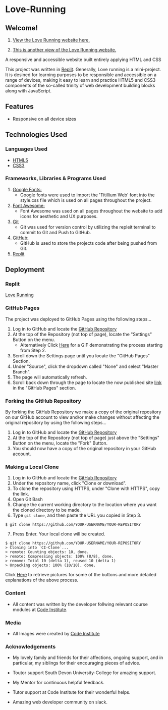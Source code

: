 # Love-Running 

## Welcome! 

1. [View the Love Running website here.](https://amir-rastkhadiv.github.io/Love-Running/) 

1. [This is another view of the Love Running website.](https://love-running-1.amirrk.repl.co/index.html)

A responsive and accessible website built entirely applying  HTML   and CSS

This project was written in [Replit](https://replit.com/). Generally, Love running is a mini-project. It is desined for learning purposes to be responsible and accessible on a range of devices, making it easy to learn and practice HTML5 and CSS3 components of the so-called trinity of web development building blocks along with JavaScript. 

## Features

-   Responsive on all device sizes

## Technologies Used

### Languages Used

-   [HTML5](https://en.wikipedia.org/wiki/HTML5)
-   [CSS3](https://en.wikipedia.org/wiki/Cascading_Style_Sheets)

### Frameworks, Libraries & Programs Used

1. [Google Fonts:](https://fonts.google.com/)
    - Google fonts were used to import the 'Titillium Web' font into the style.css file which is used on all pages throughout the project.
1. [Font Awesome:](https://fontawesome.com/)
    - Font Awesome was used on all pages throughout the website to add icons for aesthetic and UX purposes.
1. [Git](https://git-scm.com/)
    - Git was used for version control by utilizing the repleit terminal to commit to Git and Push to GitHub.
1. [GitHub:](https://github.com/)
    - GitHub is used to store the projects code after being pushed from Git.
1. [Replit](https://replit.com/)

## Deployment

### Replit 

[Love Running](https://love-running-1.amirrk.repl.co/index.html)

### GitHub Pages

The project was deployed to GitHub Pages using the following steps...

1. Log in to GitHub and locate the [GitHub Repository](https://github.com/)
2. At the top of the Repository (not top of page), locate the "Settings" Button on the menu.
    - Alternatively Click [Here](https://raw.githubusercontent.com/) for a GIF demonstrating the process starting from Step 2.
3. Scroll down the Settings page until you locate the "GitHub Pages" Section.
4. Under "Source", click the dropdown called "None" and select "Master Branch".
5. The page will automatically refresh.
6. Scroll back down through the page to locate the now published site [link](https://github.com) in the "GitHub Pages" section.

### Forking the GitHub Repository

By forking the GitHub Repository we make a copy of the original repository on our GitHub account to view and/or make changes without affecting the original repository by using the following steps...

1. Log in to GitHub and locate the [GitHub Repository](https://github.com/)
2. At the top of the Repository (not top of page) just above the "Settings" Button on the menu, locate the "Fork" Button.
3. You should now have a copy of the original repository in your GitHub account.

### Making a Local Clone

1. Log in to GitHub and locate the [GitHub Repository](https://github.com/)
2. Under the repository name, click "Clone or download".
3. To clone the repository using HTTPS, under "Clone with HTTPS", copy the link.
4. Open Git Bash
5. Change the current working directory to the location where you want the cloned directory to be made.
6. Type `git clone`, and then paste the URL you copied in Step 3.

```
$ git clone https://github.com/YOUR-USERNAME/YOUR-REPOSITORY
```

7. Press Enter. Your local clone will be created.

```
$ git clone https://github.com/YOUR-USERNAME/YOUR-REPOSITORY
> Cloning into `CI-Clone`...
> remote: Counting objects: 10, done.
> remote: Compressing objects: 100% (8/8), done.
> remove: Total 10 (delta 1), reused 10 (delta 1)
> Unpacking objects: 100% (10/10), done.
```

Click [Here](https://help.github.com/en/github/creating-cloning-and-archiving-repositories/cloning-a-repository#cloning-a-repository-to-github-desktop) to retrieve pictures for some of the buttons and more detailed explanations of the above process.

### Content

-   All content was written by the developer follwing relevant course modules at [Code Institute](https://codeinstitute.net). 

### Media

-   All Images were created by [Code Institute](https://codeinstitute.net)

### Acknowledgements

-   My lovely family and friends for their affections, ongoing support, and in particular, my siblings for their encouraging pieces of advice.

-   Toutor support South Devon University-College for amazing support.  

-   My Mentor for continuous helpful feedback.

-   Tutor support at Code Institute for their wonderful helps.

-   Amazing web developer community on slack.  




